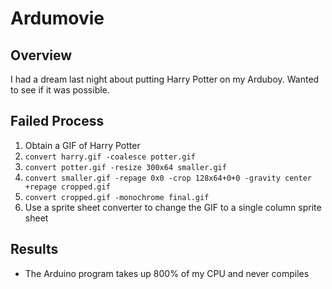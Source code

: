 # Ardumovie
## Overview
I had a dream last night about putting Harry Potter on my Arduboy. Wanted to see if it was possible.

## Failed Process
1. Obtain a GIF of Harry Potter
1. `convert harry.gif -coalesce potter.gif`
1. `convert potter.gif -resize 300x64 smaller.gif`
1. `convert smaller.gif -repage 0x0 -crop 128x64+0+0 -gravity center +repage cropped.gif`
1. `convert cropped.gif -monochrome final.gif`
1. Use a sprite sheet converter to change the GIF to a single column sprite sheet

## Results
- The Arduino program takes up 800% of my CPU and never compiles
